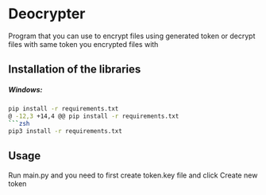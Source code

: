 # Deocrypter
Program that you can use to encrypt files using generated token or decrypt files with same token you encrypted files with



## Installation of the libraries
##### Windows:
```zsh
pip install -r requirements.txt 
@ -12,3 +14,4 @@ pip install -r requirements.txt
```zsh
pip3 install -r requirements.txt
```

## Usage

Run main.py and you need to first create token.key file and click Create new token
